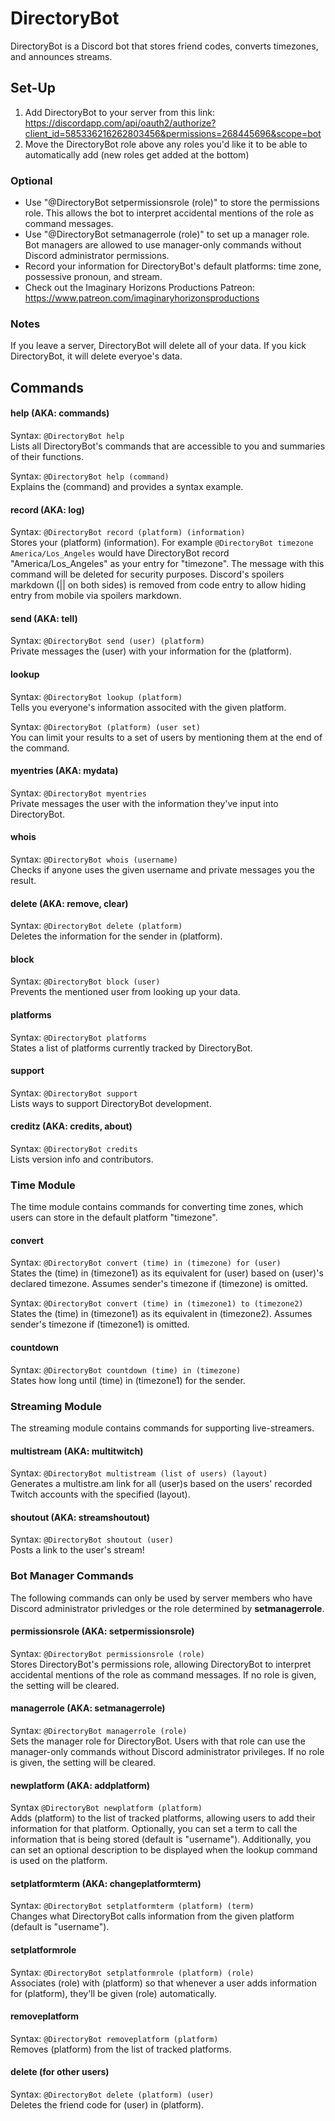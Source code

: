 # DirectoryBot
DirectoryBot is a Discord bot that stores friend codes, converts timezones, and announces streams.

## Set-Up
1. Add DirectoryBot to your server from this link: https://discordapp.com/api/oauth2/authorize?client_id=585336216262803456&permissions=268445696&scope=bot
2. Move the DirectoryBot role above any roles you'd like it to be able to automatically add (new roles get added at the bottom)

### Optional
* Use "@DirectoryBot setpermissionsrole (role)" to store the permissions role. This allows the bot to interpret accidental mentions of the role as command messages.
* Use "@DirectoryBot setmanagerrole (role)" to set up a manager role. Bot managers are allowed to use manager-only commands without Discord administrator permissions.
* Record your information for DirectoryBot's default platforms: time zone, possessive pronoun, and stream.
* Check out the Imaginary Horizons Productions Patreon: https://www.patreon.com/imaginaryhorizonsproductions

### Notes
If you leave a server, DirectoryBot will delete all of your data. If you kick DirectoryBot, it will delete everyoe's data.

## Commands
#### help (AKA: commands)
Syntax: `@DirectoryBot help`
\
Lists all DirectoryBot's commands that are accessible to you and summaries of their functions.

Syntax: `@DirectoryBot help (command)`
\
Explains the (command) and provides a syntax example.

#### record (AKA: log)
Syntax: `@DirectoryBot record (platform) (information)`
\
Stores your (platform) (information). For example `@DirectoryBot timezone America/Los_Angeles` would have DirectoryBot record "America/Los_Angeles" as your entry for "timezone". The message with this command will be deleted for security purposes. Discord's spoilers markdown (|| on both sides) is removed from code entry to allow hiding entry from mobile via spoilers markdown.

#### send (AKA: tell)
Syntax: `@DirectoryBot send (user) (platform)`
\
Private messages the (user) with your information for the (platform).

#### lookup
Syntax: `@DirectoryBot lookup (platform)`
\
Tells you everyone's information associted with the given platform.

Syntax: `@DirectoryBot (platform) (user set)`
\
You can limit your results to a set of users by mentioning them at the end of the command.

#### myentries (AKA: mydata)
Syntax: `@DirectoryBot myentries`
\
Private messages the user with the information they've input into DirectoryBot.

#### whois
Syntax: `@DirectoryBot whois (username)`
\
Checks if anyone uses the given username and private messages you the result.

#### delete (AKA: remove, clear)
Syntax: `@DirectoryBot delete (platform)`
\
Deletes the information for the sender in (platform).

#### block
Syntax: `@DirectoryBot block (user)`
\
Prevents the mentioned user from looking up your data.

#### platforms
Syntax: `@DirectoryBot platforms`
\
States a list of platforms currently tracked by DirectoryBot.

#### support
Syntax: `@DirectoryBot support`
\
Lists ways to support DirectoryBot development.

#### creditz (AKA: credits, about)
Syntax: `@DirectoryBot credits`
\
Lists version info and contributors.

### Time Module
The time module contains commands for converting time zones, which users can store in the default platform "timezone".
#### convert
Syntax: `@DirectoryBot convert (time) in (timezone) for (user)`
\
States the (time) in (timezone1) as its equivalent for (user) based on (user)'s declared timezone. Assumes sender's timezone if (timezone) is omitted.

Syntax: `@DirectoryBot convert (time) in (timezone1) to (timezone2)`
\
States the (time) in (timezone1) as its equivalent in (timezone2). Assumes sender's timezone if (timezone1) is omitted.

#### countdown
Syntax: `@DirectoryBot countdown (time) in (timezone)`
\
States how long until (time) in (timezone1) for the sender.

### Streaming Module
The streaming module contains commands for supporting live-streamers.
#### multistream (AKA: multitwitch)
Syntax: `@DirectoryBot multistream (list of users) (layout)`
\
Generates a multistre.am link for all (user)s based on the users' recorded Twitch accounts with the specified (layout).

#### shoutout (AKA: streamshoutout)
Syntax: `@DirectoryBot shoutout (user)`
\
Posts a link to the user's stream!

### Bot Manager Commands
The following commands can only be used by server members who have Discord administrator privledges or the role determined by **setmanagerrole**.
#### permissionsrole (AKA: setpermissionsrole)
Syntax: `@DirectoryBot permissionsrole (role)`
\
Stores DirectoryBot's permissions role, allowing DirectoryBot to interpret accidental mentions of the role as command messages. If no role is given, the setting will be cleared.

#### managerrole (AKA: setmanagerrole)
Syntax: `@DirectoryBot managerrole (role)`
\
Sets the manager role for DirectoryBot. Users with that role can use the manager-only commands without Discord administrator privileges. If no role is given, the setting will be cleared.

#### newplatform (AKA: addplatform)
Syntax `@DirectoryBot newplatform (platform)`
\
Adds (platform) to the list of tracked platforms, allowing users to add their information for that platform. Optionally, you can set a term to call the information that is being stored (default is "username"). Additionally, you can set an optional description to be displayed when the lookup command is used on the platform.

#### setplatformterm (AKA: changeplatformterm)
Syntax: `@DirectoryBot setplatformterm (platform) (term)`
\
Changes what DirectoryBot calls information from the given platform (default is "username").

#### setplatformrole
Syntax: `@DirectoryBot setplatformrole (platform) (role)`
\
Associates (role) with (platform) so that whenever a user adds information for (platform), they'll be given (role) automatically.

#### removeplatform
Syntax: `@DirectoryBot removeplatform (platform)`
\
Removes (platform) from the list of tracked platforms.

#### delete (for other users)
Syntax: `@DirectoryBot delete (platform) (user)`
\
Deletes the friend code for (user) in (platform).
